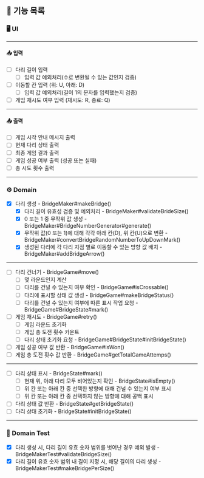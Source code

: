 ## 🔖 기능 목록 

### 🖥 UI
*** 
#### 📥 입력  
- [ ] 다리 길이 입력 
    - [ ] 입력 값 예외처리(수로 변환될 수 있는 값인지 검증)  
- [ ] 이동할 칸 입력 (위: U, 아래: D)
    - [ ] 입력 값 예외처리(길이 1의 문자를 입력했는지 검증)
- [ ] 게임 재시도 여부 입력 (재시도: R, 종료: Q)
***
#### 📤 출력
- [ ] 게임 시작 안내 메시지 출력
- [ ] 현재 다리 상태 출력
- [ ] 최종 게임 결과 출력
- [ ] 게임 성공 여부 출력 (성공 또는 실패)
- [ ] 총 시도 횟수 출력
***

### ⚙️ Domain

- [X] 다리 생성 - BridgeMaker#makeBridge()
    - [X] 다리 길이 유효성 검증 및 예외처리 - BridgeMaker#validateBrideSize()
    - [X] 0 또는 1 중 무작위 값 생성 - BridgeMaker#BridgeNumberGenerator#generate()
    - [X] 무작위 값(0 또는 1)에 대해 각각 아래 칸(D), 위 칸(U)으로 변환 - BridgeMaker#convertBridgeRandomNumberToUpDownMark()
    - [X] 생성된 다리에 각 다리 지점 별로 이동할 수 있는 방향 값 배치 - BridgeMaker#addBridgeArrow()
***
- [ ] 다리 건너기 - BridgeGame#move()
    - [ ] 몇 라운드인지 계산
    - [ ] 다리를 건널 수 있는지 여부 확인 - BridgeGame#isCrossable()
    - [ ] 다리에 표시할 상태 값 생성 - BridgeGame#makeBridgeStatus()
    - [ ] 다리를 건널 수 있는지 여부에 따른 표시 작업 요청 - BridgeGame#BridgeState#mark()
- [ ] 게임 재시도 - BridgeGame#retry()
    - [ ] 게임 라운드 초기화 
    - [ ] 게임 총 도전 횟수 카운트
    - [ ] 다리 상태 초기화 요청 - BridgeGame#BridgeState#initBridgeState()
- [ ] 게임 성공 여부 값 반환 - BridgeGame#isWon()
- [ ] 게임 총 도전 횟수 값 반환 - BridgeGame#getTotalGameAttemps()
***
- [ ] 다리 상태 표시 - BridgeState#mark()
    - [ ] 현재 위, 아래 다리 모두 비어있는지 확인 - BridgeState#isEmpty()
    - [ ] 위 칸 또는 아래 칸 중 선택한 방향에 대해 건널 수 있는지 여부 표시 
    - [ ] 위 칸 또는 아래 칸 중 선택하지 않는 방향에 대해 공백 표시   
- [ ] 다리 상태 값 반환 - BridgeState#getBridgeState()
- [ ] 다리 상태 초기화 - BridgeState#initBridgeState()
***

### 📝 Domain Test

- [X] 다리 생성 시, 다리 길이 유효 숫자 범위를 벗어난 경우 예외 발생 - BridgeMakerTest#validateBridgeSize()
- [X] 다리 길이 유효 숫자 범위 내 길이 지정 시, 해당 길이의 다리 생성 - BridgeMakerTest#makeBridgePerSize()